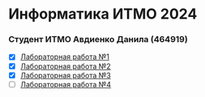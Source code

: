 # Информатика ИТМО 2024
### Студент ИТМО Авдиенко Данила (464919)

- [x] [Лабораторная работа №1](https://github.com/an3ks/IT-ITMO-2024/blob/main/report%20lab1.md)
- [x] [Лабораторная работа №2](https://github.com/an3ks/IT-ITMO-2024/blob/main/report-IT-lab2.md)
- [x] [Лабораторная работа №3](https://github.com/an3ks/IT-ITMO-2024/blob/main/Lab3%20Report%20%2B%20screenshots/report%20lab3.md)
- [ ] [Лабораторная работа №4](#)
